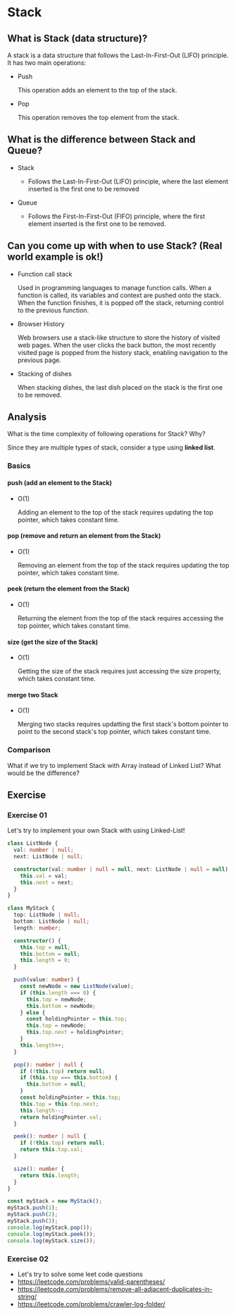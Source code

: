 # Stack

## What is Stack (data structure)?

A stack is a data structure that follows the Last-In-First-Out (LIFO) principle. It has two main operations:

- Push

  This operation adds an element to the top of the stack.

- Pop

  This operation removes the top element from the stack.

## What is the difference between Stack and Queue?

- Stack

  - Follows the Last-In-First-Out (LIFO) principle, where the last element inserted is the first one to be removed

- Queue

  - Follows the First-In-First-Out (FIFO) principle, where the first element inserted is the first one to be removed.

## Can you come up with when to use Stack? (Real world example is ok!)

- Function call stack

  Used in programming languages to manage function calls. When a function is called, its variables and context are pushed onto the stack. When the function finishes, it is popped off the stack, returning control to the previous function.

- Browser History

  Web browsers use a stack-like structure to store the history of visited web pages. When the user clicks the back button, the most recently visited page is popped from the history stack, enabling navigation to the previous page.

- Stacking of dishes

  When stacking dishes, the last dish placed on the stack is the first one to be removed.

## Analysis

What is the time complexity of following operations for Stack? Why?

Since they are multiple types of stack, consider a type using **linked list**.

### Basics

#### push (add an element to the Stack)

- O(1)

  Adding an element to the top of the stack requires updating the top pointer, which takes constant time.

#### pop (remove and return an element from the Stack)

- O(1)

  Removing an element from the top of the stack requires updating the top pointer, which takes constant time.

#### peek (return the element from the Stack)

- O(1)

  Returning the element from the top of the stack requires accessing the top pointer, which takes constant time.

#### size (get the size of the Stack)

- O(1)

  Getting the size of the stack requires just accessing the size property, which takes constant time.

#### merge two Stack

- O(1)

  Merging two stacks requires updatting the first stack's bottom pointer to point to the second stack's top pointer, which takes constant time.

### Comparison

What if we try to implement Stack with Array instead of Linked List?
What would be the difference?

## Exercise

### Exercise 01

Let's try to implement your own Stack with using Linked-List!

```ts
class ListNode {
  val: number | null;
  next: ListNode | null;

  constructor(val: number | null = null, next: ListNode | null = null) {
    this.val = val;
    this.next = next;
  }
}

class MyStack {
  top: ListNode | null;
  bottom: ListNode | null;
  length: number;

  constructor() {
    this.top = null;
    this.bottom = null;
    this.length = 0;
  }

  push(value: number) {
    const newNode = new ListNode(value);
    if (this.length === 0) {
      this.top = newNode;
      this.bottom = newNode;
    } else {
      const holdingPointer = this.top;
      this.top = newNode;
      this.top.next = holdingPointer;
    }
    this.length++;
  }

  pop(): number | null {
    if (!this.top) return null;
    if (this.top === this.bottom) {
      this.bottom = null;
    }
    const holdingPointer = this.top;
    this.top = this.top.next;
    this.length--;
    return holdingPointer.val;
  }

  peek(): number | null {
    if (!this.top) return null;
    return this.top.val;
  }

  size(): number {
    return this.length;
  }
}

const myStack = new MyStack();
myStack.push(1);
myStack.push(2);
myStack.push(3);
console.log(myStack.pop());
console.log(myStack.peek());
console.log(myStack.size());
```

### Exercise 02

- Let's try to solve some leet code questions
- https://leetcode.com/problems/valid-parentheses/
- https://leetcode.com/problems/remove-all-adjacent-duplicates-in-string/
- https://leetcode.com/problems/crawler-log-folder/
